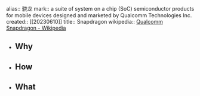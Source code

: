 alias:: 骁龙
mark:: a suite of system on a chip (SoC) semiconductor products for mobile devices designed and marketed by Qualcomm Technologies Inc.
created:: [[20230610]]
title:: Snapdragon
wikipedia:: [Qualcomm Snapdragon - Wikipedia](https://en.wikipedia.org/wiki/Qualcomm_Snapdragon)
- ## Why
- ## How
- ## What
